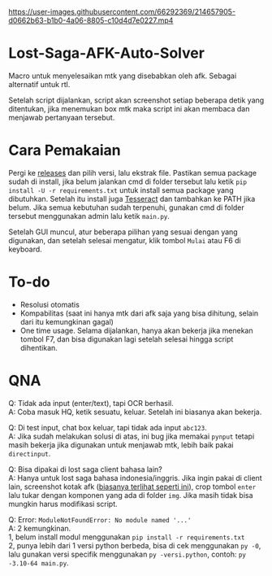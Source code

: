 

https://user-images.githubusercontent.com/66292369/214657905-d0662b63-b1b0-4a06-8805-c10d4d7e0227.mp4



# Lost-Saga-AFK-Auto-Solver
Macro untuk menyelesaikan mtk yang disebabkan oleh afk. Sebagai alternatif untuk rtl.

Setelah script dijalankan, script akan screenshot setiap beberapa detik yang ditentukan, jika menemukan box mtk maka script ini akan membaca dan menjawab pertanyaan tersebut.

# Cara Pemakaian
Pergi ke [releases](https://github.com/Trisnox/Lost-Saga-AFK-Auto-Solver/releases) dan pilih versi, lalu ekstrak file. Pastikan semua package sudah di install, jika belum jalankan cmd di folder tersebut lalu ketik `pip install -U -r requirements.txt` untuk install semua package yang dibutuhkan. Setelah itu install juga [Tesseract](https://github.com/UB-Mannheim/tesseract/wiki) dan tambahkan ke PATH jika belum. Jika semua kebutuhan sudah terpenuhi, gunakan cmd di folder tersebut menggunakan admin lalu ketik `main.py`.

Setelah GUI muncul, atur beberapa pilihan yang sesuai dengan yang digunakan, dan setelah selesai mengatur, klik tombol `Mulai` atau F6 di keyboard.

# To-do
- Resolusi otomatis
- Kompabilitas (saat ini hanya mtk dari afk saja yang bisa dihitung, selain dari itu kemungkinan gagal)
- One time usage. Selama dijalankan, hanya akan bekerja jika menekan tombol F7, dan bisa digunakan lagi setelah selesai hingga script dihentikan.

# QNA
Q: Tidak ada input (enter/text), tapi OCR berhasil.\
A: Coba masuk HQ, ketik sesuatu, keluar. Setelah ini biasanya akan bekerja.

Q: Di test input, chat box keluar, tapi tidak ada input `abc123`.\
A: Jika sudah melakukan solusi di atas, ini bug jika memakai `pynput` tetapi masih bekerja jika digunakan untuk menjawab mtk, lebih baik pakai `directinput`.

Q: Bisa dipakai di lost saga client bahasa lain?\
A: Hanya untuk lost saga bahasa indonesia/inggris. Jika ingin pakai di client lain, screenshot kotak afk ([biasanya terlihat seperti ini](https://user-images.githubusercontent.com/66292369/215278517-69c7bb1f-1e73-4344-ad33-2d9b5de5663d.png)), crop tombol `enter` lalu tukar dengan komponen yang ada di folder `img`. Jika masih tidak bisa mungkin harus modifikasi script.

Q: Error: `ModuleNotFoundError: No module named '...'`\
A: 2 kemungkinan.\
   1, belum install modul menggunakan `pip install -r requirements.txt`\
   2, punya lebih dari 1 versi python berbeda, bisa di cek menggunakan `py -0`, lalu gunakan versi specifik menggunakan `py -versi.python`, contoh: `py -3.10-64 main.py`.
  
   
